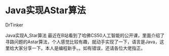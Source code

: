 # Java实现AStar算法
DrTinker

Java实现A_Star算法
最近在B站看到了哈佛CS50人工智能的公开课，里面介绍了寻路问题的Astar算法，个人感觉比较有趣，就动手实现了一下，语言是Java，这里给大家分享一下。本人是编程新手。。如有错误，还请各位大佬指正。
